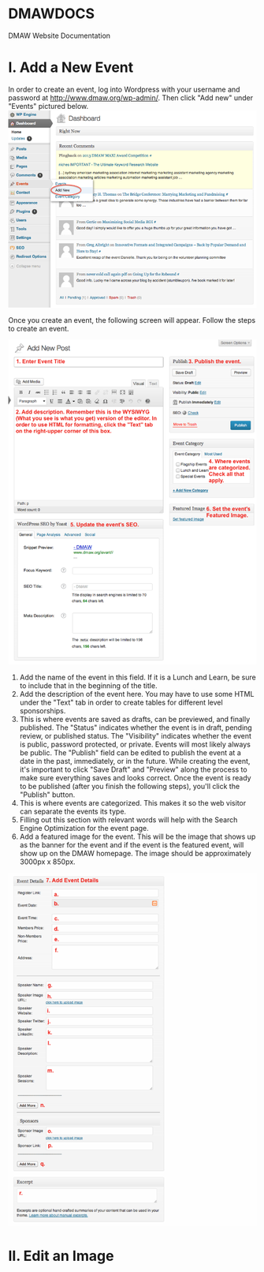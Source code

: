 DMAWDOCS
========

DMAW Website Documentation

# I. Add a New Event

In order to create an event, log into Wordpress with your username and password at http://www.dmaw.org/wp-admin/. Then click "Add new" under "Events" pictured below.
![](/Add_Event_1.png)

Once you create an event, the following screen will appear. Follow the steps to create an event.

![](/Add_Event_2.png)

1. Add the name of the event in this field. If it is a Lunch and Learn, be sure to include that in the beginning of the title.
2. Add the description of the event here. You may have to use some HTML under the "Text" tab in order to create tables for different level sponsorships.
3. This is where events are saved as drafts, can be previewed, and finally published. 
      The "Status" indicates whether the event is in draft, pending review, or published status.
      The "Visibility" indicates whether the event is public, password protected, or private. Events will most likely always be public.
      The "Publish" field can be edited to publish the event at a date in the past, immediately, or in the future.
      While creating the event, it's important to click "Save Draft" and "Preview" along the process to make sure everything saves and looks correct.
      Once the event is ready to be published (after you finish the following steps), you'll click the "Publish" button.
4. This is where events are categorized. This makes it so the web visitor can separate the events its type.
5. Filling out this section with relevant words will help with the Search Engine Optimization for the event page. 
6. Add a featured image for the event. This will be the image that shows up as the banner for the event and if the event is the featured event, will show up on the DMAW homepage. The image should be approximately 3000px x 850px.

![](/Add_Event_3.png)

# II. Edit an Image
